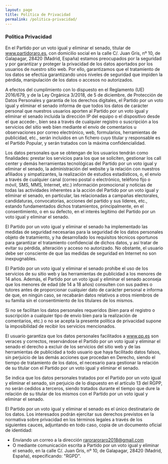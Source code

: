 ```yaml
---
layout: page
title: Política de Privacidad
permalink: /politica-privacidad/
---
```


### **Politica Privacidad**

En el Partido por un voto igual y eliminar el senado, titular de www.partidoraro.es, con domicilio social en la calle C/. Juan Gris, nº 10, de Galapagar, 28420 (Madrid, España) estamos preocupados por la seguridad y por garantizar y proteger la privacidad de los datos aportados por los usuarios de nuestro sitio web. Por ello, garantizamos que el tratamiento de los datos se efectúa garantizando unos niveles de seguridad que impiden la pérdida, manipulación de los datos o accesos no autorizados.

A efectos del cumplimiento con lo dispuesto en el Reglamento (UE) 2016/679, y de la Ley Orgánica 3/2018, de 5 de diciembre, de Protección de Datos Personales y garantía de los derechos digitales, el Partido por un voto igual y eliminar el senado informa de que todos los datos de carácter personal que nuestros usuarios aporten al Partido por un voto igual y eliminar el senado incluida la dirección IP del equipo o el dispositivo desde el que accede-, bien sea a través de cualquier registro o suscripción a los servicios del sitio web bien mediante el envío de comentarios u observaciones por correo electrónico, web, formularios, herramientas de publicidad, etc., serán incluidos en un fichero cuyo titular y responsable es el Partido Popular, y serán tratados con la máxima confidencialidad.

Los datos personales que se obtengan de los usuarios tendrán como finalidades: prestar los servicios para los que se soliciten, gestionar los call center y demás herramientas tecnológicas del Partido por un voto igual y eliminar el senado, la administración del website y la relación con nuestros afiliados y simpatizantes, la realización de estudios estadísticos, o, el envío a través de cualquier canal (correo postal o electrónico, teléfono fijo o móvil, SMS, MMS, Internet, etc.) información promocional y noticias de todas las actividades inherentes a la acción del Partido por un voto igual y eliminar el senado, en particular, las relacionadas a campañas electorales, candidaturas, convocatorias, acciones del partido y sus líderes, etc., estando fundamentados dichos tratamientos, principalmente, en el consentimiento, o en su defecto, en el interés legítimo del Partido por un voto igual y eliminar el senado.

El Partido por un voto igual y eliminar el senado ha implementado las medidas de seguridad necesarias para la seguridad de los datos personales objeto de tratamiento, y ha desarrollado los requisitos técnicos oportunos para garantizar el tratamiento confidencial de dichos datos, y así tratar de evitar su pérdida, alteración y acceso no autorizado. No obstante, el usuario debe ser consciente de que las medidas de seguridad en Internet no son inexpugnables.

El Partido por un voto igual y eliminar el senado prohíbe el uso de los servicios de su sitio web y las herramientas de publicidad a los menores de 14 años. Además, el Partido por un voto igual y eliminar el senado aconseja que los menores de edad (de 14 a 18 años) consulten con sus padres o tutores antes de proporcionar cualquier dato de carácter personal e informa de que, en ningún caso, se recabarán datos relativos a otros miembros de su familia sin el consentimiento de los titulares de los mismos.

Si no se facilitan los datos personales requeridos (bien para el registro o suscripción a cualquier tipo de envío bien para la realización de comentarios, etc.) o no se acepta la presente política de privacidad supone la imposibilidad de recibir los servicios mencionados.

El usuario garantiza que los datos personales facilitados a www.pp.es son veraces y correctos, reservándose el Partido por un voto igual y eliminar el senado el derecho a excluir de los servicios del sitio web y de las herramientas de publicidad a todo usuario que haya facilitado datos falsos, sin perjuicio de las demás acciones que procedan en Derecho, siendo el tiempo de tratamiento de los datos, el necesario para gestionar la relación de su titular con el Partido por un voto igual y eliminar el senado.

Se indica que los datos personales tratados por el Partido por un voto igual y eliminar el senado, sin perjuicio de lo dispuesto en el artículo 13 del RGPP, no serán cedidos a terceros, siendo tratados durante el tiempo que dure la relación de su titular de los mismos con el Partido por un voto igual y eliminar el senado.

El Partido por un voto igual y eliminar el senado es el único destinatario de los datos. Los interesados podrán ejercitar sus derechos previstos en la normativa sobre privacidad en los términos legales a través de los siguientes cauces, adjuntando en todo caso, copia de un documento oficial de identidad:

- Enviando un correo a la dirección raroraroraro2018@gmail.com
- O mediante comunicación escrita a Partido por un voto igual y eliminar el senado, en la calle C/. Juan Gris, nº 10, de Galapagar, 28420 (Madrid, España), especificando: "RGPD".
